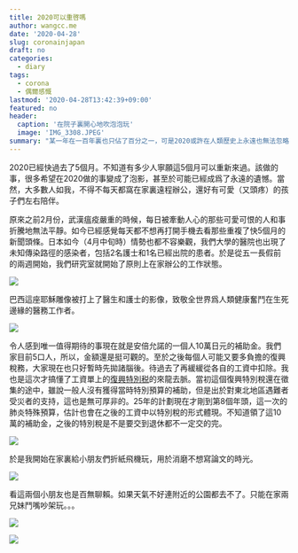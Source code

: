 ```yaml
---
title: 2020可以重啓嗎
author: wangcc.me
date: '2020-04-28'
slug: coronainjapan
draft: no
categories:
  - diary
tags:
  - corona
  - 偶爾感慨
lastmod: '2020-04-28T13:42:39+09:00'
featured: no
header:
  caption: '在院子裏開心地吹泡泡玩'
  image: 'IMG_3308.JPEG'
summary: "某一年在一百年裏也只佔了百分之一，可是2020或許在人類歷史上永遠也無法忽略不計。"
---
```


2020已經快過去了5個月。不知道有多少人寧願這5個月可以重新來過。該做的事，很多希望在2020做的事變成了泡影，甚至於可能已經成爲了永遠的遺憾。當然，大多數人如我，不得不每天都窩在家裏遠程辦公，還好有可愛（又頭疼）的孩子們左右陪伴。

原來之前2月份，武漢瘟疫嚴重的時候，每日被牽動人心的那些可愛可恨的人和事折騰地無法平靜。如今已經感覺每天都不想再打開手機去看那些重複了快5個月的新聞頭條。日本如今（4月中旬時）情勢也都不容樂觀，我們大學的醫院也出現了未知傳染路徑的感染者，包括2名護士和1名已經出院的患者。於是從五一長假前的兩週開始，我們研究室就開始了原則上在家辦公的工作狀態。


![](/post/2020-04-20-coronainjapan_files/IMG_4548.jpg)


巴西這座耶穌雕像被打上了醫生和護士的影像，致敬全世界爲人類健康奮鬥在生死邊緣的醫務工作者。

![](/post/2020-04-20-coronainjapan_files/IMG_4570.JPG)

令人感到唯一值得期待的事現在就是安倍允諾的一個人10萬日元的補助金。我們家目前5口人，所以，金額還是挺可觀的。至於之後每個人可能又要多負擔的復興稅務，大家現在也只好暫時先拋諸腦後。待過去了再緩緩從各自的工資中扣除。我也是這次才搞懂了工資單上的[復興特別税](https://ja.wikipedia.org/wiki/復興特別税)的來龍去脈。當初這個復興特別稅還在徵集的途中，雖說一般人沒有獲得當時特別預算的補助，但是出於對東北地區遇難者受災者的支持，這也是無可厚非的。25年的計劃現在才剛到第8個年頭，這一次的肺炎特殊預算，估計也會在之後的工資中以特別稅的形式體現。不知道領了這10萬的補助金，之後的特別稅是不是要交到退休都不一定交的完。

![](/post/2020-04-20-coronainjapan_files/IMG_4571.JPG)


於是我開始在家裏給小朋友們折紙飛機玩，用於消磨不想寫論文的時光。

![](/post/2020-04-20-coronainjapan_files/IMG_4620.jpg)

看這兩個小朋友也是百無聊賴。如果天氣不好連附近的公園都去不了。只能在家兩兄妹鬥嘴吵架玩。。。

![](/post/2020-04-20-coronainjapan_files/IMG_4627.jpg)



![](/post/2020-04-20-coronainjapan_files/FQRV7031.JPG)
